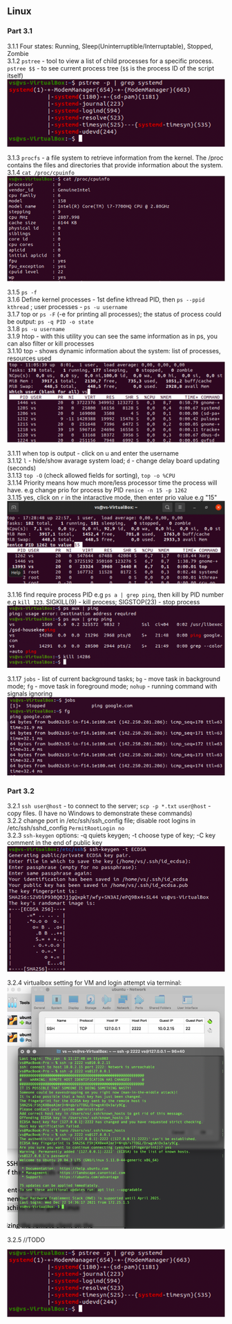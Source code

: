 ## Linux
### Part 3.1

3.1.1 
Four states: Running,  Sleep(Uninterruptible/Interruptable), Stopped, Zombie   
3.1.2
`pstree` - tool to view a list of child processes for a specific process. `pstree $$` - to see current process tree (`$$` is the process ID of the script itself)  
![alt text](https://github.com/shevtshov/DevOps_online_Dnipro_2021Q4/blob/main/m5/task5.3/2.png)  

3.1.3
`procfs` - a file system to retrieve information from the kernel. The /proc contains the files and directories that provide information about the system.   
3.1.4
`cat /proc/cpuinfo`  
![alt text](https://github.com/shevtshov/DevOps_online_Dnipro_2021Q4/blob/main/m5/task5.3/4.png)  

3.1.5
`ps -f`  
3.1.6
Define kernel processes - 1st define kthread PID, then `ps --ppid kthread` ; user processes - `ps -u username`    
3.1.7
top or `ps -F` (-e for printing all processes); the status of process could be output: `ps -q PID -o state`  
3.1.8
`ps -u username`  
3.1.9
htop - with this utility you can see the same information as in ps, you can also filter or kill processes   
3.1.10
top - shows dynamic information about the system: list of processes, resources used 
![alt text](https://github.com/shevtshov/DevOps_online_Dnipro_2021Q4/blob/main/m5/task5.3/10.png)  

3.1.11
when top is output - click on u and enter the username  
3.1.12
`l` - hide/show avarage system load; `d` - change delay board updating (seconds)  
3.1.13
`top -O` (check allowed fields for sorting), `top -o %CPU`  
3.1.14
Priority means how much more/less processor time the process will have. e.g change prio for process by PID `renice -n 15 -p 1262`  
3.1.15
yes, click on `r` in the intaractive mode, then enter prio value e.g "15"  
![alt text](https://github.com/shevtshov/DevOps_online_Dnipro_2021Q4/blob/main/m5/task5.3/15.png)  

3.1.16
find require process PID e.g `ps a | grep ping`, then kill by PID number e.g `kill 123`. SIGKILL(9) - kill process; SIGSTOP(23) - stop process  
![alt text](https://github.com/shevtshov/DevOps_online_Dnipro_2021Q4/blob/main/m5/task5.3/16.png)  

3.1.17
`jobs` - list of current background tasks; `bg` - move task in background mode; `fg` - move task in foreground mode; `nohup` - running command with signals ignoring
![alt text](https://github.com/shevtshov/DevOps_online_Dnipro_2021Q4/blob/main/m5/task5.3/17.png)  


### Part 3.2

3.2.1
`ssh user@host` - to connect to the server; `scp -p *.txt` `user@host` - copy files. (I have no Windows to demonstrate these commands)  
3.2.2
change port in /etc/ssh/ssh_config file; disable root logins in /etc/ssh/sshd_config `PermitRootLogin no`  
3.2.3
`ssh-keygen` options: -q quiets keygen; -t choose type of key; -C key comment in the end of public key
![alt text](https://github.com/shevtshov/DevOps_online_Dnipro_2021Q4/blob/main/m5/task5.3/2.3.png)  

3.2.4
virtualbox setting for VM and login attempt via terminal:
![alt text](https://github.com/shevtshov/DevOps_online_Dnipro_2021Q4/blob/main/m5/task5.3/2.4.png)  

3.2.5
//TODO

![alt text](https://github.com/shevtshov/DevOps_online_Dnipro_2021Q4/blob/main/m5/task5.3/2.png)  
